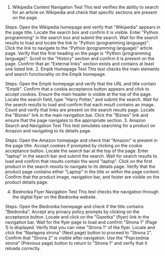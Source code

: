1. Wikipedia Content Navigation Test
This test verifies the ability to search for an article on Wikipedia and check that specific sections are present on the page.

Steps:
Open the Wikipedia homepage and verify that "Wikipedia" appears in the page title.
Locate the search box and confirm it is visible.
Enter "Python programming" in the search box and submit the search.
Wait for the search results to load and locate the link to "Python (programming language)".
Click the link to navigate to the "Python (programming language)" article page.
Verify that the first heading on the page is "Python (programming language)".
Scroll to the "History" section and confirm it is present on the page.
Confirm that an "External links" section exists and contains at least one listed link.
2. Empik Homepage Test
This test checks the main elements and search functionality on the Empik homepage.

Steps:
Open the Empik homepage and verify that the URL and title contain "Empik".
Confirm that a cookie acceptance button appears and click to accept cookies.
Ensure the main header is visible at the top of the page.
Locate the search field, type "Harry Potter," and submit the search.
Wait for the search results to load and confirm that each result contains an image.
Count and verify that links are present on the search results page.
Locate the "Biznes" link in the main navigation bar.
Click the "Biznes" link and ensure that the page navigates to the appropriate section.
3. Amazon Search and Navigation Test
This test simulates searching for a product on Amazon and navigating to its details page.

Steps:
Open the Amazon homepage and check that "Amazon" is present in the page title.
Accept cookies if prompted by clicking on the cookie acceptance button.
Locate the search bar at the top of the page.
Enter "laptop" in the search bar and submit the search.
Wait for search results to load and confirm that results contain the word "laptop".
Click on the first product in the search results to navigate to its details page.
Verify that the product page contains either "Laptop" in the title or within the page content.
Confirm that the product image, navigation bar, and footer are visible on the product details page.


4. Biedronka Flyer Navigation Test
This test checks the navigation through the digital flyer on the Biedronka website.

Steps:
Open the Biedronka homepage and check if the title contains "Biedronka".
Accept any privacy policy prompts by clicking on the acceptance button.
Locate and click on the "Gazetka" (flyer) link in the navigation bar.
Wait for the flyer page to load and confirm "Strona 1" (Page 1) is displayed.
Verify that you can view "Strona 1" of the flyer.
Locate and click the "Następna strona" (Next page) button to proceed to "Strona 2".
Confirm that "Strona 2" is visible after navigation.
Use the "Poprzednia strona" (Previous page) button to return to "Strona 1" and verify that it reloads correctly.
